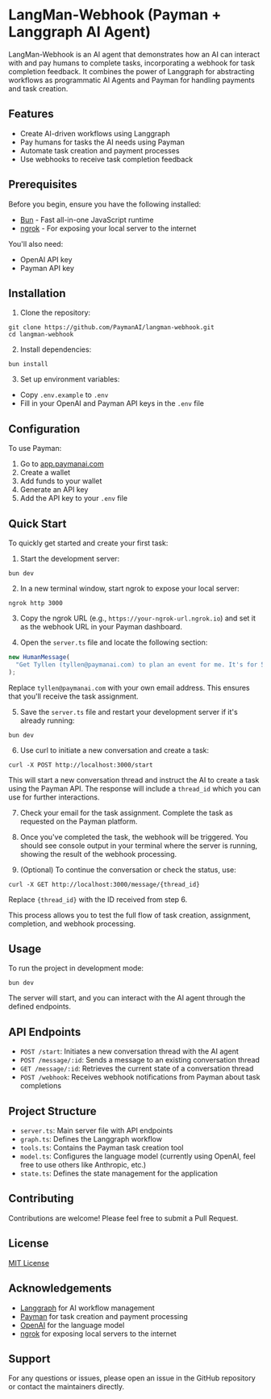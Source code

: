# LangMan-Webhook (Payman + Langgraph AI Agent)

LangMan-Webhook is an AI agent that demonstrates how an AI can interact with and pay humans to complete tasks, incorporating a webhook for task completion feedback. It combines the power of Langgraph for abstracting workflows as programmatic AI Agents and Payman for handling payments and task creation.

## Features

- Create AI-driven workflows using Langgraph
- Pay humans for tasks the AI needs using Payman
- Automate task creation and payment processes
- Use webhooks to receive task completion feedback

## Prerequisites

Before you begin, ensure you have the following installed:

- [Bun](https://bun.sh/) - Fast all-in-one JavaScript runtime
- [ngrok](https://ngrok.com/) - For exposing your local server to the internet

You'll also need:

- OpenAI API key
- Payman API key

## Installation

1. Clone the repository:

```
git clone https://github.com/PaymanAI/langman-webhook.git
cd langman-webhook
```

2. Install dependencies:

```
bun install
```

3. Set up environment variables:

- Copy `.env.example` to `.env`
- Fill in your OpenAI and Payman API keys in the `.env` file

## Configuration

To use Payman:

1. Go to [app.paymanai.com](https://app.paymanai.com)
2. Create a wallet
3. Add funds to your wallet
4. Generate an API key
5. Add the API key to your `.env` file

## Quick Start

To quickly get started and create your first task:

1. Start the development server:

```
bun dev
```

2. In a new terminal window, start ngrok to expose your local server:

```
ngrok http 3000
```

3. Copy the ngrok URL (e.g., `https://your-ngrok-url.ngrok.io`) and set it as the webhook URL in your Payman dashboard.

4. Open the `server.ts` file and locate the following section:

```typescript
new HumanMessage(
  "Get Tyllen (tyllen@paymanai.com) to plan an event for me. It's for 50 people and I want it to be a surprise party. I want it to be at a restaurant and I want to spend $50. I want it to be on a Saturday night. Make a made up itinerary for him and have him do it for us. Go for it!"
);
```

Replace `tyllen@paymanai.com` with your own email address. This ensures that you'll receive the task assignment.

5. Save the `server.ts` file and restart your development server if it's already running:

```
bun dev
```

6. Use curl to initiate a new conversation and create a task:

```
curl -X POST http://localhost:3000/start
```

This will start a new conversation thread and instruct the AI to create a task using the Payman API. The response will include a `thread_id` which you can use for further interactions.

7. Check your email for the task assignment. Complete the task as requested on the Payman platform.

8. Once you've completed the task, the webhook will be triggered. You should see console output in your terminal where the server is running, showing the result of the webhook processing.

9. (Optional) To continue the conversation or check the status, use:

```
curl -X GET http://localhost:3000/message/{thread_id}
```

Replace `{thread_id}` with the ID received from step 6.

This process allows you to test the full flow of task creation, assignment, completion, and webhook processing.

## Usage

To run the project in development mode:

```
bun dev
```

The server will start, and you can interact with the AI agent through the defined endpoints.

## API Endpoints

- `POST /start`: Initiates a new conversation thread with the AI agent
- `POST /message/:id`: Sends a message to an existing conversation thread
- `GET /message/:id`: Retrieves the current state of a conversation thread
- `POST /webhook`: Receives webhook notifications from Payman about task completions

## Project Structure

- `server.ts`: Main server file with API endpoints
- `graph.ts`: Defines the Langgraph workflow
- `tools.ts`: Contains the Payman task creation tool
- `model.ts`: Configures the language model (currently using OpenAI, feel free to use others like Anthropic, etc.)
- `state.ts`: Defines the state management for the application

## Contributing

Contributions are welcome! Please feel free to submit a Pull Request.

## License

[MIT License](LICENSE)

## Acknowledgements

- [Langgraph](https://github.com/langchain-ai/langgraph) for AI workflow management
- [Payman](https://paymanai.com) for task creation and payment processing
- [OpenAI](https://openai.com) for the language model
- [ngrok](https://ngrok.com/) for exposing local servers to the internet

## Support

For any questions or issues, please open an issue in the GitHub repository or contact the maintainers directly.
